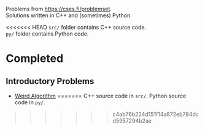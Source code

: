 Problems from <https://cses.fi/problemset>.<br>
Solutions written in C++ and (sometimes) Python.

<<<<<<< HEAD
`src/` folder contains C++ source code.<br>
`py/` folder contains Python code.



# Completed

## Introductory Problems
- [Weird Algorithm](https://cses.fi/problemset/task/1068)
=======
C++ source code in `src/`.
Python source code in `py/`.
>>>>>>> c4ab76b224d151f14a872eb784dcd5957294b2ae
